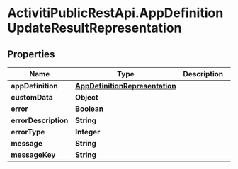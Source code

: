 # ActivitiPublicRestApi.AppDefinitionUpdateResultRepresentation

## Properties
Name | Type | Description | Notes
------------ | ------------- | ------------- | -------------
**appDefinition** | [**AppDefinitionRepresentation**](AppDefinitionRepresentation.md) |  | [optional] 
**customData** | **Object** |  | [optional] 
**error** | **Boolean** |  | [optional] 
**errorDescription** | **String** |  | [optional] 
**errorType** | **Integer** |  | [optional] 
**message** | **String** |  | [optional] 
**messageKey** | **String** |  | [optional] 


